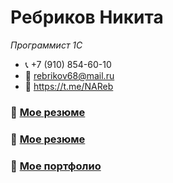 # Ребриков Никита
*Программист 1С*
* 📞 +7 (910) 854-60-10
* 📧 rebrikov68@mail.ru
* 📠 https://t.me/NAReb
### 📙 [Мое резюме](https://github.com/NikitaReb/Business_card/blob/main/%D0%A0%D0%B5%D0%B7%D1%8E%D0%BC%D0%B5%20%D0%A0%D0%B5%D0%B1%D1%80%D0%B8%D0%BA%D0%BE%D0%B2%20%D0%9D.%20%D0%90.%20.pdf)
### 📙 [Мое резюме](https://drive.google.com/file/d/1POSUUz6ECoPzKIGCMQ3BJa37UljqKQdL/view?usp=sharing)
### 📙 [Мое портфолио](https://nikitareb.github.io/Portfolio/)
